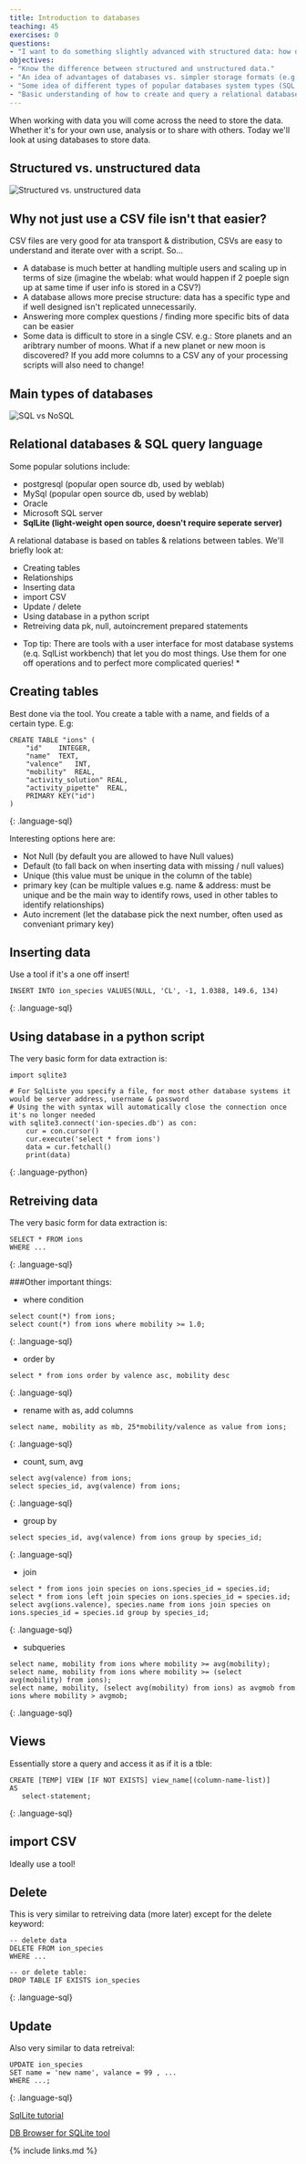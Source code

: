 ```yaml
---
title: Introduction to databases
teaching: 45
exercises: 0
questions:
- "I want to do something slightly advanced with structured data: how do I use a database for that?"
objectives:
- "Know the difference between structured and unstructured data."
- "An idea of advantages of databases vs. simpler storage formats (e.g. CSV)."
- "Some idea of different types of popular databases system types (SQL vs NoSQL)."
- "Basic understanding of how to create and query a relational database in SQL."
---
```


When working with data you will come across the need to store the data. Whether it's for your own use, analysis or to share with others. Today we'll look at using databases to store data.

## Structured vs. unstructured data
![Structured vs. unstructured data](https://lawtomated.com/wp-content/uploads/2019/04/structuredVsUnstructuredIgneos.png)

## Why not just use a CSV file isn't that easier?
CSV files are very good for ata transport & distribution, CSVs are easy to understand and iterate over with a script. So...

- A database is much better at handling multiple users and scaling up in terms of size (imagine the wbelab: what would happen if 2 poeple sign up at same time if user info is stored in a CSV?)
- A database allows more precise structure: data has a specific type and if well designed isn't replicated unnecessarily.
- Answering more complex questions / finding more specific bits of data can be easier
- Some data is difficult to store in a single CSV. e.g.: Store planets and an aribtrary number of moons. What if a new planet or new moon is discovered? If you add more columns to a CSV any of your processing scripts will also need to change!

## Main types of databases
![SQL vs NoSQL](https://miro.medium.com/max/2828/1*RtLmDhbpg2h1I8cG0l4yyg.png)

## Relational databases & SQL query language
Some popular solutions include:
- postgresql (popular open source db, used by weblab)
- MySql (popular open source db, used by weblab)
- Oracle
- Microsoft SQL server
- **SqlLite (light-weight open source, doesn't require seperate server)**


A relational database is based on tables & relations between tables. We'll briefly look at:
- Creating tables
- Relationships
- Inserting data
- import CSV
- Update / delete
- Using database in a python script
- Retreiving data
pk, null, autoincrement
prepared statements

* Top tip: There are tools with a user interface for most database systems (e.q. SqlList workbench) that let you do most things. Use them for one off operations and to perfect more complicated queries! *

## Creating tables
Best done via the tool. You create a table with a name, and fields of a certain type. E.g:
~~~
CREATE TABLE "ions" (
	"id"	INTEGER,
	"name"	TEXT,
	"valence"	INT,
	"mobility"	REAL,
	"activity_solution"	REAL,
	"activity_pipette"	REAL,
	PRIMARY KEY("id")
)
~~~
{: .language-sql}

Interesting options here are:
- Not Null (by default you are allowed to have Null values)
- Default (to fall back on when inserting data with missing / null values)
- Unique (this value must be unique in the column of the table)
- primary key (can be multiple values e.g. name & address: must be unique and be the main way to identify rows, used in other tables to identify relationships)
- Auto increment (let the database pick the next number, often used as conveniant primary key)


## Inserting data
Use a tool if it's a one off insert!

~~~
INSERT INTO ion_species VALUES(NULL, 'CL', -1, 1.0388, 149.6, 134)
~~~
{: .language-sql}


## Using database in a python script
The very basic form for data extraction is:
~~~
import sqlite3

# For SqlListe you specify a file, for most other database systems it would be server address, username & password
# Using the with syntax will automatically close the connection once it's no longer needed
with sqlite3.connect('ion-species.db') as con:
    cur = con.cursor()
    cur.execute('select * from ions')
    data = cur.fetchall()
    print(data)

~~~
{: .language-python}

## Retreiving data
The very basic form for data extraction is:
~~~
SELECT * FROM ions
WHERE ...
~~~
{: .language-sql}

###Other important things:
- where condition
~~~
select count(*) from ions;
select count(*) from ions where mobility >= 1.0;
~~~
{: .language-sql}

- order by
~~~
select * from ions order by valence asc, mobility desc
~~~
{: .language-sql}

- rename with as, add columns
~~~
select name, mobility as mb, 25*mobility/valence as value from ions;
~~~
{: .language-sql}

- count, sum, avg
~~~
select avg(valence) from ions;
select species_id, avg(valence) from ions;
~~~
{: .language-sql}

- group by
~~~
select species_id, avg(valence) from ions group by species_id;
~~~
{: .language-sql}

- join
~~~
select * from ions join species on ions.species_id = species.id;
select * from ions left join species on ions.species_id = species.id;
select avg(ions.valence), species.name from ions join species on ions.species_id = species.id group by species_id;
~~~
{: .language-sql}

- subqueries
~~~
select name, mobility from ions where mobility >= avg(mobility);
select name, mobility from ions where mobility >= (select avg(mobility) from ions);
select name, mobility, (select avg(mobility) from ions) as avgmob from ions where mobility > avgmob;
~~~
{: .language-sql}


## Views
Essentially store a query and access it as if it is a tble:
~~~
CREATE [TEMP] VIEW [IF NOT EXISTS] view_name[(column-name-list)]
AS 
   select-statement;
~~~
{: .language-sql}


## import CSV
Ideally use a tool!

## Delete
This is very similar to retreiving data (more later) except for the delete keyword:
~~~
-- delete data
DELETE FROM ion_species 
WHERE ...

-- or delete table:
DROP TABLE IF EXISTS ion_species
~~~
{: .language-sql}

## Update
Also very similar to data retreival:
~~~
UPDATE ion_species
SET name = 'new name', valance = 99 , ...
WHERE ...;
~~~
{: .language-sql}


[SqlLite tutorial](https://www.sqlitetutorial.net/sqlite-python/)

[DB Browser for SQLite tool](https://sqlitebrowser.org/)

{% include links.md %}
